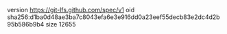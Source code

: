version https://git-lfs.github.com/spec/v1
oid sha256:d1ba0d48ae3ba7c8043efa6e3e916dd0a23eef55decb83e2dc4d2b95b586b9b4
size 12655

